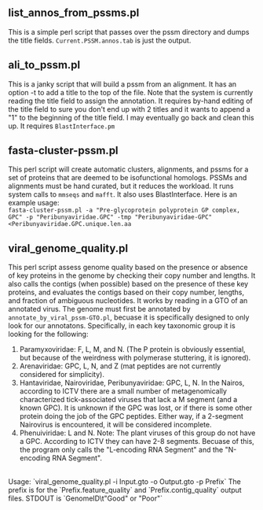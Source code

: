 ## list_annos_from_pssms.pl 
This is a simple perl script that passes over the pssm directory and dumps the title fields. `Current.PSSM.annos.tab` is just the output.<br>

## ali_to_pssm.pl
This is a janky script that will build a pssm from an alignment.  It has an option -t to add a title to the top of the file.  Note that the system is currently reading the title field to assign the annotation.  It requires by-hand editing of the title field to  sure you don't end up with 2 titles and it wants to append a "1" to the beginning of the title field.   I may eventually go back and clean this up.  It requires `BlastInterface.pm`<br>

## fasta-cluster-pssm.pl 
This perl script will create automatic clusters, alignments, and pssms for a set of proteins that are deemed to be isofunctional homologs.  PSSMs and alignments must be hand curated, but it reduces the workload.  It runs system calls to `mmseqs` and `mafft`. 
 It also uses BlastInterface. Here is an example usage:<br>
`fasta-cluster-pssm.pl -a "Pre-glycoprotein polyprotein GP complex, GPC" -p "Peribunyaviridae.GPC" -tmp "Peribunyaviridae-GPC"  <Peribunyaviridae.GPC.unique.len.aa`<br>

## viral_genome_quality.pl
This perl script assess genome quality based on the presence or absence of key proteins in the genome by checking their copy number and lengths. It also calls the contigs (when possible) based on the presence of these key proteins, and evaluates the contigs based on their copy number, lengths, and fraction of ambiguous nucleotides.  It works by reading in a GTO of an annotated virus.  The genome must first be annotated by `annotate_by_viral_pssm-GTO.pl`, becuase it is specifically designed to only look for our annotatons.  Specifically, in each key taxonomic group it is looking for the following:<br>
1. Paramyxoviridae:  F, L, M, and N.  (The P protein is obviously essential, but because of the weirdness with polymerase stuttering, it is ignored).
2. Arenaviridae:  GPC, L, N, and Z (mat peptides are not currently considered for simplicity).
3. Hantaviridae, Nairoviridae, Peribunyaviridae: GPC, L, N.   In the Nairos, according to ICTV there are a small number of metagenomically characterized tick-associated viruses that lack a M segment (and a known GPC).  It is unknown if the GPC was lost, or if there is some other protein doing the job of the GPC peptides.  Either way, if a 2-segment Nairovirus is encountered, it will be considered incomplete. 
4. Phenuiviridae: L and N.  Note: The plant viruses of this group do not have a GPC. According to ICTV they can have 2-8 segments. Becuase of this, the program only calls the "L-encoding RNA Segment" and the "N-encoding RNA Segment".<br>
<br>
Usage: `viral_genome_quality.pl -i Input.gto -o Output.gto -p Prefix`  The prefix is for the `Prefix.feature_quality` and `Prefix.contig_quality` output files.  STDOUT is `GenomeID\t"Good" or "Poor"`
<br> 
